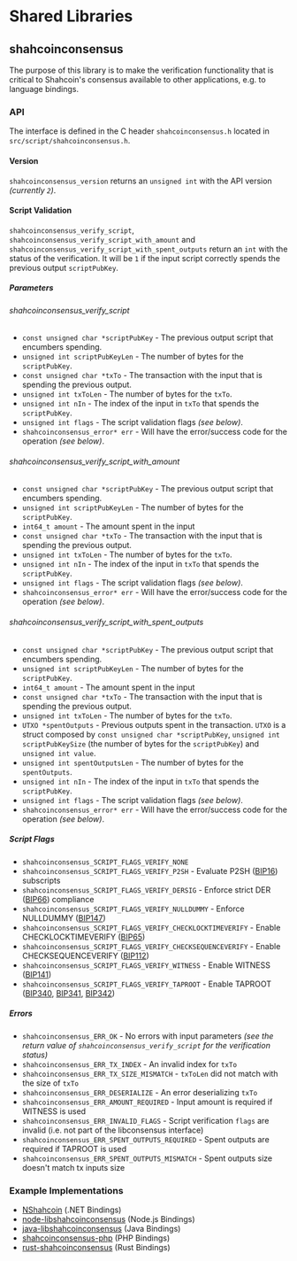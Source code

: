 Shared Libraries
================

## shahcoinconsensus

The purpose of this library is to make the verification functionality that is critical to Shahcoin's consensus available to other applications, e.g. to language bindings.

### API

The interface is defined in the C header `shahcoinconsensus.h` located in `src/script/shahcoinconsensus.h`.

#### Version

`shahcoinconsensus_version` returns an `unsigned int` with the API version *(currently `2`)*.

#### Script Validation

`shahcoinconsensus_verify_script`, `shahcoinconsensus_verify_script_with_amount` and `shahcoinconsensus_verify_script_with_spent_outputs` return an `int` with the status of the verification. It will be `1` if the input script correctly spends the previous output `scriptPubKey`.

##### Parameters
###### shahcoinconsensus_verify_script
- `const unsigned char *scriptPubKey` - The previous output script that encumbers spending.
- `unsigned int scriptPubKeyLen` - The number of bytes for the `scriptPubKey`.
- `const unsigned char *txTo` - The transaction with the input that is spending the previous output.
- `unsigned int txToLen` - The number of bytes for the `txTo`.
- `unsigned int nIn` - The index of the input in `txTo` that spends the `scriptPubKey`.
- `unsigned int flags` - The script validation flags *(see below)*.
- `shahcoinconsensus_error* err` - Will have the error/success code for the operation *(see below)*.

###### shahcoinconsensus_verify_script_with_amount
- `const unsigned char *scriptPubKey` - The previous output script that encumbers spending.
- `unsigned int scriptPubKeyLen` - The number of bytes for the `scriptPubKey`.
- `int64_t amount` - The amount spent in the input
- `const unsigned char *txTo` - The transaction with the input that is spending the previous output.
- `unsigned int txToLen` - The number of bytes for the `txTo`.
- `unsigned int nIn` - The index of the input in `txTo` that spends the `scriptPubKey`.
- `unsigned int flags` - The script validation flags *(see below)*.
- `shahcoinconsensus_error* err` - Will have the error/success code for the operation *(see below)*.

###### shahcoinconsensus_verify_script_with_spent_outputs
- `const unsigned char *scriptPubKey` - The previous output script that encumbers spending.
- `unsigned int scriptPubKeyLen` - The number of bytes for the `scriptPubKey`.
- `int64_t amount` - The amount spent in the input
- `const unsigned char *txTo` - The transaction with the input that is spending the previous output.
- `unsigned int txToLen` - The number of bytes for the `txTo`.
- `UTXO *spentOutputs` - Previous outputs spent in the transaction. `UTXO` is a struct composed by `const unsigned char *scriptPubKey`, `unsigned int scriptPubKeySize` (the number of bytes for the `scriptPubKey`) and `unsigned int value`.
- `unsigned int spentOutputsLen` - The number of bytes for the `spentOutputs`.
- `unsigned int nIn` - The index of the input in `txTo` that spends the `scriptPubKey`.
- `unsigned int flags` - The script validation flags *(see below)*.
- `shahcoinconsensus_error* err` - Will have the error/success code for the operation *(see below)*.

##### Script Flags
- `shahcoinconsensus_SCRIPT_FLAGS_VERIFY_NONE`
- `shahcoinconsensus_SCRIPT_FLAGS_VERIFY_P2SH` - Evaluate P2SH ([BIP16](https://github.com/shahcoin/bips/blob/master/bip-0016.mediawiki)) subscripts
- `shahcoinconsensus_SCRIPT_FLAGS_VERIFY_DERSIG` - Enforce strict DER ([BIP66](https://github.com/shahcoin/bips/blob/master/bip-0066.mediawiki)) compliance
- `shahcoinconsensus_SCRIPT_FLAGS_VERIFY_NULLDUMMY` - Enforce NULLDUMMY ([BIP147](https://github.com/shahcoin/bips/blob/master/bip-0147.mediawiki))
- `shahcoinconsensus_SCRIPT_FLAGS_VERIFY_CHECKLOCKTIMEVERIFY` - Enable CHECKLOCKTIMEVERIFY ([BIP65](https://github.com/shahcoin/bips/blob/master/bip-0065.mediawiki))
- `shahcoinconsensus_SCRIPT_FLAGS_VERIFY_CHECKSEQUENCEVERIFY` - Enable CHECKSEQUENCEVERIFY ([BIP112](https://github.com/shahcoin/bips/blob/master/bip-0112.mediawiki))
- `shahcoinconsensus_SCRIPT_FLAGS_VERIFY_WITNESS` - Enable WITNESS ([BIP141](https://github.com/shahcoin/bips/blob/master/bip-0141.mediawiki))
- `shahcoinconsensus_SCRIPT_FLAGS_VERIFY_TAPROOT` - Enable TAPROOT ([BIP340](https://github.com/shahcoin/bips/blob/master/bip-0340.mediawiki), [BIP341](https://github.com/shahcoin/bips/blob/master/bip-0341.mediawiki), [BIP342](https://github.com/shahcoin/bips/blob/master/bip-0342.mediawiki))

##### Errors
- `shahcoinconsensus_ERR_OK` - No errors with input parameters *(see the return value of `shahcoinconsensus_verify_script` for the verification status)*
- `shahcoinconsensus_ERR_TX_INDEX` - An invalid index for `txTo`
- `shahcoinconsensus_ERR_TX_SIZE_MISMATCH` - `txToLen` did not match with the size of `txTo`
- `shahcoinconsensus_ERR_DESERIALIZE` - An error deserializing `txTo`
- `shahcoinconsensus_ERR_AMOUNT_REQUIRED` - Input amount is required if WITNESS is used
- `shahcoinconsensus_ERR_INVALID_FLAGS` - Script verification `flags` are invalid (i.e. not part of the libconsensus interface)
- `shahcoinconsensus_ERR_SPENT_OUTPUTS_REQUIRED` - Spent outputs are required if TAPROOT is used
- `shahcoinconsensus_ERR_SPENT_OUTPUTS_MISMATCH` - Spent outputs size doesn't match tx inputs size

### Example Implementations
- [NShahcoin](https://github.com/MetacoSA/NShahcoin/blob/5e1055cd7c4186dee4227c344af8892aea54faec/NShahcoin/Script.cs#L979-#L1031) (.NET Bindings)
- [node-libshahcoinconsensus](https://github.com/bitpay/node-libshahcoinconsensus) (Node.js Bindings)
- [java-libshahcoinconsensus](https://github.com/dexX7/java-libshahcoinconsensus) (Java Bindings)
- [shahcoinconsensus-php](https://github.com/Bit-Wasp/shahcoinconsensus-php) (PHP Bindings)
- [rust-shahcoinconsensus](https://github.com/rust-shahcoin/rust-shahcoinconsensus) (Rust Bindings)
